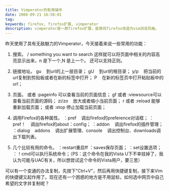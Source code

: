 ```yaml
---
title: Vimperator的有用操作
date: 2008-09-21 16:50:01
tag: 
keywords: firefox, firefox扩展, vimperator
description: vimperator是一款firefox扩展，能够将firefox改造为vim浏览风格。
---
```




昨天使用了具有无敌魅力的Vimperator，今天接着来说一些常用的功能：


1. 搜索。
/ something you want to search
这样就可以将页面中相关的内容高亮显示出来，n 是下一个,N 是上一个。
还可以支持正则。

2. 链接地址。
gu    到url的上一层目录；
gU    到url的根目录；
y/p    把当前的url复制到剪贴板或者在新的标签中打开；
P    在新的标签页中打开粘贴板中的url；

3. 页面。
<C-g> 或者 :pageinfo 可以查看当前的页面信息；
gf 或者 :viewsource可以查看当前页面的源码；
zi/zo    放大或者缩小当前页面；
r 或者 :reload 能够重新加载页面；
<C-c> 或者 :stop 停止加载当前页面；

4. 调用Firefox的各种属性。
：pref    调出firefox的preference对话框；
：pref！    调出firefox的about：config；
：addon    调出firefox的插件管理；
：dialog    addons    调出扩展管理、console    调出控制台、downloads调出下载列表。

5. 几个比较有用的命令。
：restart重启ff
：saves保存页面；
：set设置选项；
：！cmd可以执行系统命令；（PS：这个命令在我的Vista U下不幸挂掉了，我认为可能与UAC有关，所以想尝试这个命令的Vista用户，要三思）


可以有一个变通的办法复制，先按下"Ctrl+V"，然后再用快捷键复制，接下来Vim的快捷键又起作用了。现在还有一个困惑的地方是不用鼠标，如何选中网页中自己希望的文字并复制呢？













